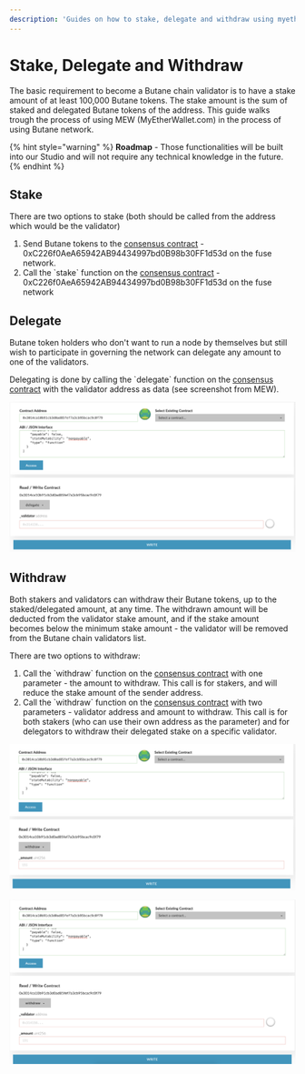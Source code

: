 ```yaml
---
description: 'Guides on how to stake, delegate and withdraw using myetherwallet.com'
---
```


# Stake, Delegate and Withdraw

The basic requirement to become a Butane chain validator is to have a stake amount of at least 100,000 Butane tokens. The stake amount is the sum of staked and delegated Butane tokens of the address. This guide walks trough the process of using MEW \(MyEtherWallet.com\) in the process of using Butane network.

{% hint style="warning" %}
**Roadmap** - Those functionalities will be built into our Studio and will not require any technical knowledge in the future.
{% endhint %}

## Stake

There are two options to stake \(both should be called from the address which would be the validator\)

1. Send Butane tokens to the [consensus contract](https://bbcscan.io/address/0xC226f0AeA65942AB94434997bd0B98b30FF1d53d) - 0xC226f0AeA65942AB94434997bd0B98b30FF1d53d on the fuse network.
2. Call the \`stake\` function on the [consensus contract](https://bbcscan.io/address/0xC226f0AeA65942AB94434997bd0B98b30FF1d53d) - 0xC226f0AeA65942AB94434997bd0B98b30FF1d53d on the fuse network

 

## Delegate

Butane token holders who don't want to run a node by themselves but still wish to participate in governing the network can delegate any amount to one of the validators.

Delegating is done by calling the \`delegate\` function on the [consensus contract](https://bbcscan.io/address/0xC226f0AeA65942AB94434997bd0B98b30FF1d53d) with the validator address as data \(see screenshot from MEW\).

![delegate](../../.gitbook/assets/screen-shot-2019-09-04-at-14.59.27.png)

## Withdraw

Both stakers and validators can withdraw their Butane tokens, up to the staked/delegated amount, at any time. The withdrawn amount will be deducted from the validator stake amount, and if the stake amount becomes below the minimum stake amount - the validator will be removed from the Butane chain validators list.

There are two options to withdraw:

1. Call the \`withdraw\` function on the [consensus contract](https://bbcscan.io/address/0xC226f0AeA65942AB94434997bd0B98b30FF1d53d) with one parameter - the amount to withdraw. This call is for stakers, and will reduce the stake amount of the sender address.
2. Call the \`withdraw\` function on the [consensus contract](https://bbcscan.io/address/0xC226f0AeA65942AB94434997bd0B98b30FF1d53d) with two parameters - validator address and amount to withdraw. This call is for both stakers \(who can use their own address as the parameter\) and for delegators to withdraw their delegated stake on a specific validator.

![withdraw option \#1](../../.gitbook/assets/screen-shot-2019-09-04-at-15.01.15.png)

![withdraw option \#2](../../.gitbook/assets/screen-shot-2019-09-04-at-15.01.25.png)

